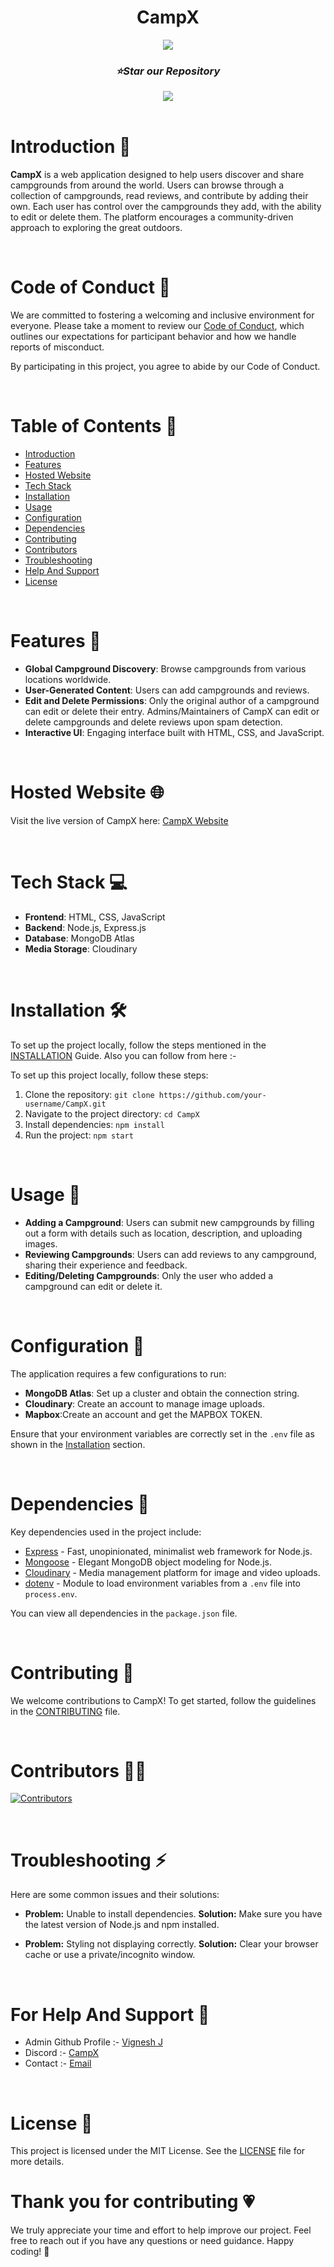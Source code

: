 <div align="center">
  <h1>CampX</h1>
  <img src="https://res.cloudinary.com/dgr21eiov/image/upload/v1724753112/Home.png" />
  <h3><i>⭐Star our Repository</i></h3>
  <a href="https://discord.gg/Ma9GMqYppf">
    <img src="https://img.shields.io/badge/Discord-5865F2?style=for-the-badge&logo=discord&logoColor=white"/>
  </a>
</div>

<br>

# Introduction 🤝

**CampX** is a web application designed to help users discover and share campgrounds from around the world. Users can browse through a collection of campgrounds, read reviews, and contribute by adding their own. Each user has control over the campgrounds they add, with the ability to edit or delete them. The platform encourages a community-driven approach to exploring the great outdoors.

<br>

# Code of Conduct 📄

We are committed to fostering a welcoming and inclusive environment for everyone. Please take a moment to review our [Code of Conduct](https://github.com/VigneshDevHub/CampX/blob/main/CODE_OF_CONDUCT.md), which outlines our expectations for participant behavior and how we handle reports of misconduct.

By participating in this project, you agree to abide by our Code of Conduct.

<br>

# Table of Contents 📖

- [Introduction](#introduction)
- [Features](#features)
- [Hosted Website](#hosted-website)
- [Tech Stack](#tech-stack)
- [Installation](#installation)
- [Usage](#usage)
- [Configuration](#configuration)
- [Dependencies](#dependencies)
- [Contributing](#contributing)
- [Contributors](#contributors)
- [Troubleshooting](#troubleshooting)
- [Help And Support](#for-help-and-support-)
- [License](#license)

<br>

# Features 🛒

- **Global Campground Discovery**: Browse campgrounds from various locations worldwide.
- **User-Generated Content**: Users can add campgrounds and reviews.
- **Edit and Delete Permissions**: Only the original author of a campground can edit or delete their entry. Admins/Maintainers of CampX can edit or delete campgrounds and delete reviews upon spam detection.
- **Interactive UI**: Engaging interface built with HTML, CSS, and JavaScript.

<br>

# Hosted Website 🌐 

Visit the live version of CampX here: [CampX Website](https://campx-f9sv.onrender.com)

<br>

# Tech Stack 💻

- **Frontend**: HTML, CSS, JavaScript
- **Backend**: Node.js, Express.js
- **Database**: MongoDB Atlas
- **Media Storage**: Cloudinary

<br>

# Installation 🛠️

To set up the project locally, follow the steps mentioned in the [INSTALLATION](https://github.com/VigneshDevHub/CampX/blob/main/INSTALLATION.md) Guide.
Also you can follow from here :-

To set up this project locally, follow these steps:

1. Clone the repository: `git clone https://github.com/your-username/CampX.git`
2. Navigate to the project directory: `cd CampX`
3. Install dependencies: `npm install`
4. Run the project: `npm start`

<br>

# Usage 💫

- **Adding a Campground**: Users can submit new campgrounds by filling out a form with details such as location, description, and uploading images.
- **Reviewing Campgrounds**: Users can add reviews to any campground, sharing their experience and feedback.
- **Editing/Deleting Campgrounds**: Only the user who added a campground can edit or delete it.

<br>

# Configuration 🔧

The application requires a few configurations to run:

- **MongoDB Atlas**: Set up a cluster and obtain the connection string.
- **Cloudinary**: Create an account to manage image uploads.
- **Mapbox**:Create an account and get the MAPBOX TOKEN.

Ensure that your environment variables are correctly set in the `.env` file as shown in the [Installation](https://github.com/VigneshDevHub/CampX/blob/main/INSTALLATION.md) section.

<br>

# Dependencies 🔗

Key dependencies used in the project include:

- [Express](https://expressjs.com/) - Fast, unopinionated, minimalist web framework for Node.js.
- [Mongoose](https://mongoosejs.com/) - Elegant MongoDB object modeling for Node.js.
- [Cloudinary](https://cloudinary.com/) - Media management platform for image and video uploads.
- [dotenv](https://www.npmjs.com/package/dotenv) - Module to load environment variables from a `.env` file into `process.env`.

You can view all dependencies in the `package.json` file.

<br>

# Contributing 🌱

We welcome contributions to CampX! To get started, follow the guidelines in the [CONTRIBUTING](https://github.com/VigneshDevHub/CampX/blob/main/CONTRIBUTING.md) file.

<br>

# Contributors 🙋🏽

[![Contributors](https://contrib.rocks/image?repo=VigneshDevHub/CampX)](https://github.com/VigneshDevHub/CampX/graphs/contributors)

<br>

# Troubleshooting ⚡

Here are some common issues and their solutions:

- **Problem:** Unable to install dependencies.
  **Solution:** Make sure you have the latest version of Node.js and npm installed.

- **Problem:** Styling not displaying correctly.
  **Solution:** Clear your browser cache or use a private/incognito window.

<br>

# For Help And Support 💬

- Admin Github Profile :- [Vignesh J](https://github.com/Vignesh025)
- Discord :- [CampX](https://discord.gg/Wq6MZ88ecf)
- Contact :- [Email](mailto:vigneshdevhub@gmail.com)

<br>

# License 📜

This project is licensed under the MIT License. See the [LICENSE](https://github.com/VigneshDevHub/CampX/blob/main/LICENSE) file for more details.

# Thank you for contributing 💗

We truly appreciate your time and effort to help improve our project. Feel free to reach out if you have any questions or need guidance. Happy coding! 🚀

##